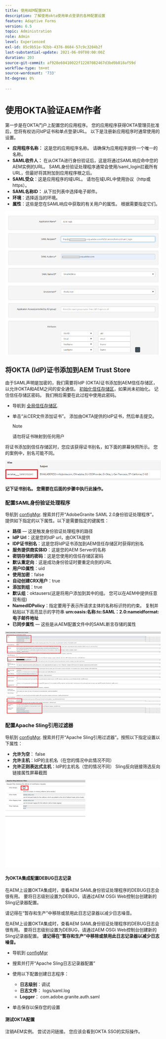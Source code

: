 ```yaml
---
title: 使用AEM配置OKTA
description: 了解使用okta使用单点登录的各种配置设置
feature: Adaptive Forms
version: 6.5
topic: Administration
role: Admin
level: Experienced
exl-id: 85c9b51e-92bb-4376-8684-57c9c3204b2f
last-substantial-update: 2021-06-09T00:00:00Z
duration: 203
source-git-commit: af928e60410022f12207082467d3bd9b818af59d
workflow-type: tm+mt
source-wordcount: '733'
ht-degree: 0%

---
```


# 使用OKTA验证AEM作者

第一步是在OKTA门户上配置您的应用程序。 您的应用程序获得OKTA管理员批准后，您将有权访问IdP证书和单点登录URL。 以下是注册新应用程序时通常使用的设置。

* **应用程序名称：** 这是您的应用程序名称。 请确保为应用程序提供一个唯一的名称。
* **SAML收件人：** 在从OKTA进行身份验证后，这是将通过SAML响应命中您的AEM实例的URL。 SAML身份验证处理程序通常会使用/saml_login拦截所有URL，但最好将其附加到应用程序根之后。
* **SAML受众**：这是应用程序的域URL。 请勿在域URL中使用协议（http或https）。
* **SAML名称ID：** 从下拉列表中选择电子邮件。
* **环境**：选择适当的环境。
* **属性**：这些是您在SAML响应中获取的有关用户的属性。 根据需要指定它们。


![okta-application](assets/okta-app-settings-blurred.PNG)


## 将OKTA (IdP)证书添加到AEM Trust Store

由于SAML声明是加密的，我们需要将IdP (OKTA)证书添加到AEM信任存储区，以允许OKTA和AEM之间的安全通信。
[初始化信任存储区](http://localhost:4502/libs/granite/security/content/truststore.html)，如果尚未初始化。
记住信任存储区密码。 我们稍后需要在此过程中使用此密码。

* 导航到 [全局信任存储区](http://localhost:4502/libs/granite/security/content/truststore.html).
* 单击“从CER文件添加证书”。 添加由OKTA提供的IdP证书，然后单击提交。

  >[!NOTE]
  >
  >请勿将证书映射到任何用户

将证书添加到信任存储区时，您应该获得证书别名，如下面的屏幕快照所示。 您的案例中，别名可能不同。

![证书别名](assets/cert-alias.PNG)

**记下证书别名。 您需要在后面的步骤中执行此操作。**

### 配置SAML身份验证处理程序

导航到 [configMgr](http://localhost:4502/system/console/configMgr).
搜索并打开“AdobeGranite SAML 2.0身份验证处理程序”。
提供如下指定的以下属性。以下是需要指定的键属性：

* **路径**  — 这是触发身份验证处理程序的路径
* **IdP Url**：这是您的IdP url，由OKTA提供
* **IDP证书别名**：这是您将IdP证书添加到AEM信任存储区时获得的别名
* **服务提供商实体ID**：这是您的AEM Server的名称
* **密钥存储的密码**：这是您使用的信任存储区密码
* **默认重定向**：这是成功身份验证时要重定向到的URL
* **用户ID属性**：uid
* **使用加密**：false
* **自动创建CRX用户**：true
* **添加到组**：true
* **默认组**：oktausers(这是将用户添加到其中的组。 您可以在AEM中提供任意现有组)
* **NamedIDPolicy**：指定要用于表示所请求主体的名称标识符的约束。 复制并粘贴以下高亮显示的字符串 **urn:oasis:名称:tc:SAML：2.0:nameidformat:电子邮件地址**
* **已同步属性**  — 这些是从AEM配置文件中的SAML断言存储的属性

![saml-authentication-handler](assets/saml-authentication-settings-blurred.PNG)

### 配置Apache Sling引用过滤器

导航到 [configMgr](http://localhost:4502/system/console/configMgr).
搜索并打开“Apache Sling引用过滤器”。按照以下指定设置以下属性：

* **允许为空**： false
* **允许主机**：IdP的主机名（在您的情况中此情况不同）
* **允许正则表达式主机**：IdP的主机名（您的情况不同） Sling反向链接筛选反向链接属性屏幕截图

![referrer-filter](assets/okta-referrer.png)

#### 为OKTA集成配置DEBUG日志记录

在AEM上设置OKTA集成时，查看AEM SAML身份验证处理程序的DEBUG日志会很有用。 要将日志级别设置为DEBUG，请通过AEM OSGi Web控制台创建新的Sling记录器配置。

请记得在“暂存和生产”中移除或禁用此日志记录器以减少日志噪音。

在AEM上设置OKTA集成时，查看AEM SAML身份验证处理程序的DEBUG日志会很有用。 要将日志级别设置为DEBUG，请通过AEM OSGi Web控制台创建新的Sling记录器配置。
**请记得在“暂存和生产”中移除或禁用此日志记录器以减少日志噪音。**
* 导航到 [configMgr](http://localhost:4502/system/console/configMgr)

* 搜索并打开“Apache Sling日志记录器配置”
* 使用以下配置创建日志程序：
   * **日志级别**：调试
   * **日志文件**： logs/saml.log
   * **Logger**： com.adobe.granite.auth.saml
* 单击保存以保存您的设置

#### 测试OKTA配置

注销AEM实例。 尝试访问链接。 您应该会看到OKTA SSO的实际操作。
